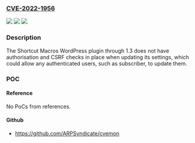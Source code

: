 ### [CVE-2022-1956](https://cve.mitre.org/cgi-bin/cvename.cgi?name=CVE-2022-1956)
![](https://img.shields.io/static/v1?label=Product&message=Shortcut%20Macros&color=blue)
![](https://img.shields.io/static/v1?label=Version&message=1.3%3C%3D%201.3%20&color=brighgreen)
![](https://img.shields.io/static/v1?label=Vulnerability&message=CWE-352%20Cross-Site%20Request%20Forgery%20(CSRF)&color=brighgreen)

### Description

The Shortcut Macros WordPress plugin through 1.3 does not have authorisation and CSRF checks in place when updating its settings, which could allow any authenticated users, such as subscriber, to update them.

### POC

#### Reference
No PoCs from references.

#### Github
- https://github.com/ARPSyndicate/cvemon

